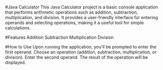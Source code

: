 #Java Calculator
This Java Calculator project is a basic console application that performs arithmetic operations such as addition, subtraction, multiplication, and division. It provides a user-friendly interface for entering operands and selecting operations, making it a useful tool for simple calculations.

#Features
Addition
Subtraction
Multiplication
Division

#How to Use
Upon running the application, you'll be prompted to enter the first operand.
Choose an operation (addition, subtraction, multiplication, or division).
Enter the second operand.
The result of the operation will be displayed.
